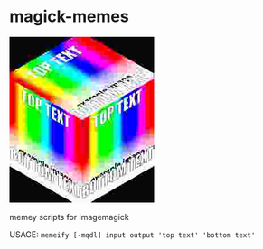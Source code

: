 # magick-memes

![demo image](demo.png)

memey scripts for imagemagick

USAGE: `memeify [-mqdl] input output 'top text' 'bottom text'`
